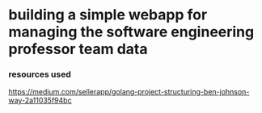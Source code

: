 # building a simple webapp for managing the software engineering professor team data #

### resources used ###
<https://medium.com/sellerapp/golang-project-structuring-ben-johnson-way-2a11035f94bc>
